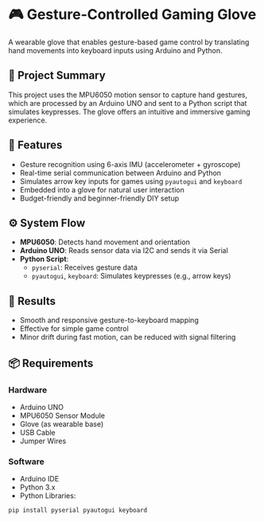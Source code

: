 # 🎮 Gesture-Controlled Gaming Glove

A wearable glove that enables gesture-based game control by translating hand movements into keyboard inputs using Arduino and Python.

## 📌 Project Summary
This project uses the MPU6050 motion sensor to capture hand gestures, which are processed by an Arduino UNO and sent to a Python script that simulates keypresses. The glove offers an intuitive and immersive gaming experience.

## 🔧 Features
- Gesture recognition using 6-axis IMU (accelerometer + gyroscope)
- Real-time serial communication between Arduino and Python
- Simulates arrow key inputs for games using `pyautogui` and `keyboard`
- Embedded into a glove for natural user interaction
- Budget-friendly and beginner-friendly DIY setup

## ⚙️ System Flow
- **MPU6050**: Detects hand movement and orientation  
- **Arduino UNO**: Reads sensor data via I2C and sends it via Serial  
- **Python Script**:
  - `pyserial`: Receives gesture data
  - `pyautogui`, `keyboard`: Simulates keypresses (e.g., arrow keys)

## 🧪 Results
- Smooth and responsive gesture-to-keyboard mapping
- Effective for simple game control
- Minor drift during fast motion, can be reduced with signal filtering

## 📦 Requirements

### Hardware
- Arduino UNO  
- MPU6050 Sensor Module  
- Glove (as wearable base)  
- USB Cable  
- Jumper Wires

### Software
- Arduino IDE  
- Python 3.x  
- Python Libraries:

```bash
pip install pyserial pyautogui keyboard
